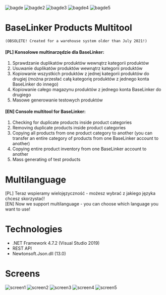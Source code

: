 ![bagde](https://img.shields.io/github/languages/top/ErenoGit/BaseLinker-Products-Multitool) ![bagde2](https://img.shields.io/badge/.NET%20Framework-4.7.2-blue) ![bagde3](https://img.shields.io/badge/REST%20API-green) ![bagde4](https://img.shields.io/badge/Newtonsoft.Json-13.0-green) ![bagde5](https://img.shields.io/github/license/ErenoGit/BaseLinker-Products-Multitool)
# BaseLinker Products Multitool 
`(OBSOLETE! Created for a warehouse system older than July 2021!)`

#### [PL] Konsolowe multinarzędzie dla BaseLinker:
1. Sprawdzanie duplikatów produktów wewnątrz kategorii produktów
2. Usuwanie duplikatów produktów wewnątrz kategorii produktów
3. Kopiowanie wszystkich produktów z jednej kategorii produktów do drugiej (można przesłać całą kategorię produktów z jednego konta BaseLinker do innego)
4. Kopiowanie całego magazynu produktów z jednego konta BaseLinker do drugiego
5. Masowe generowanie testowych produktów
#### [EN] Console multitool for BaseLinker:
1. Checking for duplicate products inside product categories
2. Removing duplicate products inside product categories
3. Copying all products from one product category to another (you can transfer an entire category of products from one BaseLinker account to another)
4. Copying entire product inventory from one BaseLinker account to another
5. Mass generating of test products

# Multilanguage
[PL] Teraz wspieramy wielojęzyczność - możesz wybrać z jakiego języka chcesz skorzystać!  
[EN] Now we support multilanguage - you can choose which language you want to use!

# Technologies
- .NET Framework 4.7.2 (Visual Studio 2019)
- REST API
- Newtonsoft.Json.dll (13.0)

# Screens
![screen1](https://i.imgur.com/EBIejN6.png "Logo")
![screen2](https://i.imgur.com/l6xhPUq.png "Select Language")
![screen3](https://i.imgur.com/nAMpJ4L.png "Main Menu")
![screen4](https://i.imgur.com/1ibJNOL.png "Confirm")
![screen5](https://i.imgur.com/hBSQFzh.png "Work")
